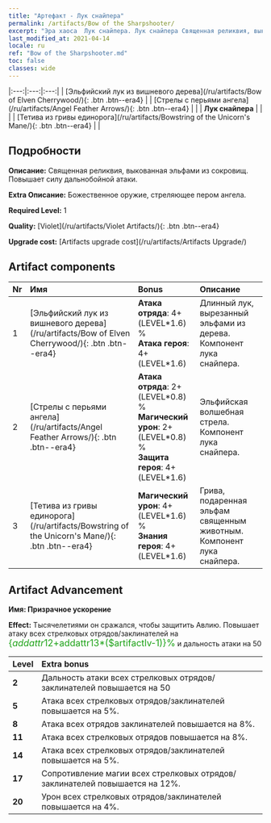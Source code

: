```yaml
---
title: "Артефакт - Лук снайпера"
permalink: /artifacts/Bow of the Sharpshooter/
excerpt: "Эра хаоса  Лук снайпера. Лук снайпера Священная реликвия, выкованная эльфами из сокровищ. Повышает силу дальнобойной атаки."
last_modified_at: 2021-04-14
locale: ru
ref: "Bow of the Sharpshooter.md"
toc: false
classes: wide
---
```


  |:---:|:---:|:---:| 
  | [Эльфийский лук из вишневого дерева](/ru/artifacts/Bow of Elven Cherrywood/){: .btn .btn--era4} |   | [Стрелы с перьями ангела](/ru/artifacts/Angel Feather Arrows/){: .btn .btn--era4} | 
  |   | **Лук снайпера** |  | 
  |   | [Тетива из гривы единорога](/ru/artifacts/Bowstring of the Unicorn's Mane/){: .btn .btn--era4} |   | 


## Подробности

 **Описание:** Священная реликвия, выкованная эльфами из сокровищ. Повышает силу дальнобойной атаки.

 **Extra Описание:** Божественное оружие, стреляющее пером ангела.

 **Required Level:** 1

 **Quality:** [Violet](/ru/artifacts/Violet Artifacts/){: .btn .btn--era4}

 **Upgrade cost:** [Artifacts upgrade cost](/ru/artifacts/Artifacts Upgrade/)



## Artifact components

  | Nr |    Имя    |   Bonus | Описание | 
  |:---|:-----------|:--------|:------------| 
  | 1 | [Эльфийский лук из вишневого дерева](/ru/artifacts/Bow of Elven Cherrywood/){: .btn .btn--era4} | **Атака отряда**: 4+(LEVEL\*1.6) %<br/>**Атака героя**: 4+(LEVEL\*1.6) | Длинный лук, вырезанный эльфами из дерева. Компонент лука снайпера. | 
  | 2 | [Стрелы с перьями ангела](/ru/artifacts/Angel Feather Arrows/){: .btn .btn--era4} | **Атака отряда**: 2+(LEVEL\*0.8) %<br/>**Магический урон**: 2+(LEVEL\*0.8) %<br/>**Защита героя**: 4+(LEVEL\*1.6) | Эльфийская волшебная стрела. Компонент лука снайпера. | 
  | 3 | [Тетива из гривы единорога](/ru/artifacts/Bowstring of the Unicorn's Mane/){: .btn .btn--era4} | **Магический урон**: 4+(LEVEL\*1.6) %<br/>**Знания героя**: 4+(LEVEL\*1.6) | Грива, подаренная эльфам священным животным. Компонент лука снайпера. | 


## Artifact Advancement

 **Имя: Призрачное ускорение**

 **Effect:** Тысячелетиями он сражался, чтобы защитить Авлию. Повышает атаку всех стрелковых отрядов/заклинателей на <span style="color: #1ca216;font-size:18px">{$addattr12+$addattr13*($artifactlv-1)}%</span> и дальность атаки на 50

  |  Level  |    Extra bonus  | 
  |:--------|:----------------| 
  | **2** | Дальность атаки всех стрелковых отрядов/заклинателей повышается на 50 | 
  | **5** | Атака всех стрелковых отрядов/заклинателей повышается на 5%. | 
  | **8** | Атака всех отрядов заклинателей повышается на 8%. | 
  | **11** | Атака всех стрелковых отрядов повышается на 8%. | 
  | **14** | Атака всех стрелковых отрядов/заклинателей повышается на 5%. | 
  | **17** | Сопротивление магии всех стрелковых отрядов/заклинателей повышается на 12%. | 
  | **20** | Урон всех стрелковых отрядов/заклинателей повышается на 4%. | 
